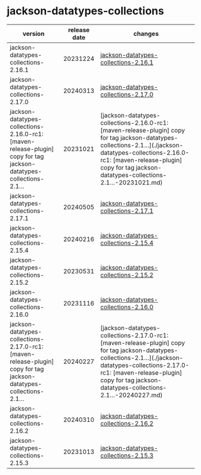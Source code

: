 # jackson-datatypes-collections

|                                                     version                                                      | release date |                                                                                                                      changes                                                                                                                       |
|------------------------------------------------------------------------------------------------------------------|--------------|----------------------------------------------------------------------------------------------------------------------------------------------------------------------------------------------------------------------------------------------------|
| jackson-datatypes-collections-2.16.1                                                                             | 20231224     | [jackson-datatypes-collections-2.16.1](./jackson-datatypes-collections-2.16.1-20231224.md)                                                                                                                                                         |
| jackson-datatypes-collections-2.17.0                                                                             | 20240313     | [jackson-datatypes-collections-2.17.0](./jackson-datatypes-collections-2.17.0-20240313.md)                                                                                                                                                         |
| jackson-datatypes-collections-2.16.0-rc1: [maven-release-plugin] copy for tag jackson-datatypes-collections-2.1… | 20231021     | [jackson-datatypes-collections-2.16.0-rc1: [maven-release-plugin] copy for tag jackson-datatypes-collections-2.1…](./jackson-datatypes-collections-2.16.0-rc1: [maven-release-plugin] copy for tag jackson-datatypes-collections-2.1…-20231021.md) |
| jackson-datatypes-collections-2.17.1                                                                             | 20240505     | [jackson-datatypes-collections-2.17.1](./jackson-datatypes-collections-2.17.1-20240505.md)                                                                                                                                                         |
| jackson-datatypes-collections-2.15.4                                                                             | 20240216     | [jackson-datatypes-collections-2.15.4](./jackson-datatypes-collections-2.15.4-20240216.md)                                                                                                                                                         |
| jackson-datatypes-collections-2.15.2                                                                             | 20230531     | [jackson-datatypes-collections-2.15.2](./jackson-datatypes-collections-2.15.2-20230531.md)                                                                                                                                                         |
| jackson-datatypes-collections-2.16.0                                                                             | 20231116     | [jackson-datatypes-collections-2.16.0](./jackson-datatypes-collections-2.16.0-20231116.md)                                                                                                                                                         |
| jackson-datatypes-collections-2.17.0-rc1: [maven-release-plugin] copy for tag jackson-datatypes-collections-2.1… | 20240227     | [jackson-datatypes-collections-2.17.0-rc1: [maven-release-plugin] copy for tag jackson-datatypes-collections-2.1…](./jackson-datatypes-collections-2.17.0-rc1: [maven-release-plugin] copy for tag jackson-datatypes-collections-2.1…-20240227.md) |
| jackson-datatypes-collections-2.16.2                                                                             | 20240310     | [jackson-datatypes-collections-2.16.2](./jackson-datatypes-collections-2.16.2-20240310.md)                                                                                                                                                         |
| jackson-datatypes-collections-2.15.3                                                                             | 20231013     | [jackson-datatypes-collections-2.15.3](./jackson-datatypes-collections-2.15.3-20231013.md)                                                                                                                                                         |

